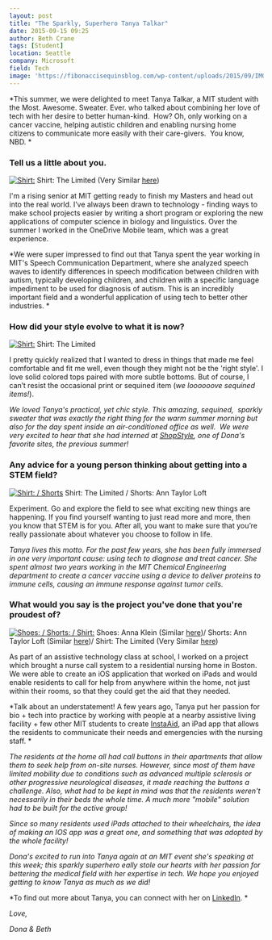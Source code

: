```yaml
---
layout: post
title: "The Sparkly, Superhero Tanya Talkar"
date: 2015-09-15 09:25
author: Beth Crane
tags: [Student]
location: Seattle
company: Microsoft
field: Tech
image: 'https://fibonaccisequinsblog.com/wp-content/uploads/2015/09/IMG_3862-1024x683.jpg'
---
```


*This summer, we were delighted to meet Tanya Talkar, a MIT student with the Most. Awesome. Sweater. Ever. who talked about combining her love of tech with her desire to better human-kind.  How? Oh, only working on a cancer vaccine, helping autistic children and enabling nursing home citizens to communicate more easily with their care-givers.  You know, NBD. *

### Tell us a little about you.

[![Shirt: ](https://fibonaccisequinsblog.com/wp-content/uploads/2015/09/IMG_3862-1024x683.jpg)](https://fibonaccisequinsblog.com/wp-content/uploads/2015/09/IMG_3862.jpg) Shirt: The Limited (Very Similar [here](http://amzn.to/1Kd7B4W))

I'm a rising senior at MIT getting ready to finish my Masters and head out into the real world. I’ve always been drawn to technology - finding ways to make school projects easier by writing a short program or exploring the new applications of computer science in biology and linguistics. Over the summer I worked in the OneDrive Mobile team, which was a great experience.

*We were super impressed to find out that Tanya spent the year working in MIT's Speech Communication Department, where she analyzed speech waves to identify differences in speech modification between children with autism, typically developing children, and children with a specific language impediment to be used for diagnosis of autism. This is an incredibly important field and a wonderful application of using tech to better other industries. *

### How did your style evolve to what it is now?

[![Shirt: ](https://fibonaccisequinsblog.com/wp-content/uploads/2015/09/IMG_3902-683x1024.jpg)](https://fibonaccisequinsblog.com/wp-content/uploads/2015/09/IMG_3902.jpg) Shirt: The Limited

I pretty quickly realized that I wanted to dress in things that made me feel comfortable and fit me well, even though they might not be the 'right style'. I love solid colored tops paired with more subtle bottoms. But of course, I can’t resist the occasional print or sequined item (*we loooooove sequined items!*).

*We loved Tanya's practical, yet chic style. This amazing, sequined,  sparkly sweater that was exactly the right thing for the warm summer morning but also for the day spent inside an air-conditioned office as well.  We were very excited to hear that she had interned at [ShopStyle](http://www.shopstyle.com/), one of Dona's favorite sites, the previous summer!*

### Any advice for a young person thinking about getting into a STEM field?

[![Shirt: / Shorts](https://fibonaccisequinsblog.com/wp-content/uploads/2015/09/IMG_3871-683x1024.jpg)](https://fibonaccisequinsblog.com/wp-content/uploads/2015/09/IMG_3871.jpg) Shirt: The Limited / Shorts: Ann Taylor Loft

Experiment. Go and explore the field to see what exciting new things are happening. If you find yourself wanting to just read more and more, then you know that STEM is for you. After all, you want to make sure that you’re really passionate about whatever you choose to follow in life.

*Tanya lives this motto. For the past few years, she has been fully immersed in one very important cause: using tech to diagnose and treat cancer. She spent almost two years working in the MIT Chemical Engineering department to create a cancer vaccine using a device to deliver proteins to immune cells, causing an immune response against tumor cells.*

### What would you say is the project you've done that you're proudest of?

[![Shoes: / Shorts: / Shirt: ](https://fibonaccisequinsblog.com/wp-content/uploads/2015/09/IMG_3975-1024x683.jpg)](https://fibonaccisequinsblog.com/wp-content/uploads/2015/09/IMG_3975.jpg) Shoes: Anna Klein (Similar [here](http://amzn.to/1URRjXt))/ Shorts: Ann Taylor Loft (Similar [here](http://amzn.to/1Kd8r1y))/ Shirt: The Limited (Very Similar [here](http://amzn.to/1Kd7B4W))

As part of an assistive technology class at school, I worked on a project which brought a nurse call system to a residential nursing home in Boston. We were able to create an iOS application that worked on iPads and would enable residents to call for help from anywhere within the home, not just within their rooms, so that they could get the aid that they needed.

*Talk about an understatement! A few years ago, Tanya put her passion for bio + tech into practice by working with people at a nearby assistive living facility + few other MIT students to create [InstaAid](https://itunes.apple.com/us/app/instaaid/id943582901?mt=8), an iPad app that allows the residents to communicate their needs and emergencies with the nursing staff. *

*The residents at the home all had call buttons in their apartments that allow them to seek help from on-site nurses. However, since most of them have limited mobility due to conditions such as advanced multiple sclerosis or other progressive neurological diseases, it made reaching the buttons a challenge. Also, what had to be kept in mind was that the residents weren't necessarily in their beds the whole time. A much more "mobile" solution had to be built for the active group!*

*Since so many residents used iPads attached to their wheelchairs, the idea of making an IOS app was a great one, and something that was adopted by the whole facility!*

*Dona's excited to run into Tanya again at an MIT event she's speaking at this week; this sparkly superhero eally stole our hearts with her passion for bettering the medical field with her expertise in tech. We hope you enjoyed getting to know Tanya as much as we did!*

*To find out more about Tanya, you can connect with her on [LinkedIn](https://www.linkedin.com/in/tanyatalkar). *

*Love,*

*Dona & Beth*
